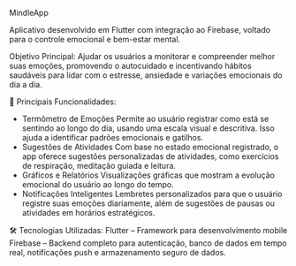 MindleApp

Aplicativo desenvolvido em Flutter com integração ao Firebase, voltado para o controle emocional e bem-estar mental.

Objetivo Principal:
Ajudar os usuários a monitorar e compreender melhor suas emoções, promovendo o autocuidado e incentivando hábitos saudáveis para lidar com o estresse, ansiedade e variações emocionais do dia a dia.

🔧 Principais Funcionalidades:
- Termômetro de Emoções
Permite ao usuário registrar como está se sentindo ao longo do dia, usando uma escala visual e descritiva. Isso ajuda a identificar padrões emocionais e gatilhos.
- Sugestões de Atividades
Com base no estado emocional registrado, o app oferece sugestões personalizadas de atividades, como exercícios de respiração, meditação guiada e leitura.
- Gráficos e Relatórios
Visualizações gráficas que mostram a evolução emocional do usuário ao longo do tempo.
- Notificações Inteligentes
Lembretes personalizados para que o usuário registre suas emoções diariamente, além de sugestões de pausas ou atividades em horários estratégicos.

🛠️ Tecnologias Utilizadas:
Flutter – Framework para desenvolvimento mobile
Firebase – Backend completo para autenticação, banco de dados em tempo real, notificações push e armazenamento seguro de dados.
